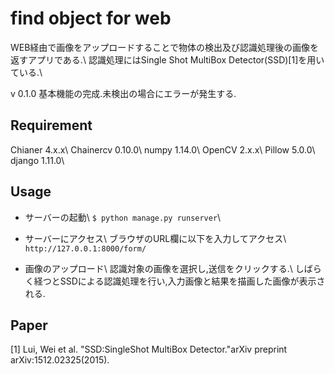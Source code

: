 find object for web
====
WEB経由で画像をアップロードすることで物体の検出及び認識処理後の画像を返すアプリである.\\
認識処理にはSingle Shot MultiBox Detector(SSD)[1]を用いている.\\

v 0.1.0 基本機能の完成.未検出の場合にエラーが発生する.

## Requirement
Chianer 4.x.x\\
Chainercv 0.10.0\\
numpy 1.14.0\\
OpenCV 2.x.x\\
Pillow 5.0.0\\
django 1.11.0\\

## Usage
* サーバーの起動\\
`$ python manage.py runserver`\\

* サーバーにアクセス\\
ブラウザのURL欄に以下を入力してアクセス\\
`http://127.0.0.1:8000/form/`

* 画像のアップロード\\
認識対象の画像を選択し,送信をクリックする.\\
しばらく経つとSSDによる認識処理を行い,入力画像と結果を描画した画像が表示される.

## Paper
[1] Lui, Wei et al. "SSD:SingleShot MultiBox Detector."arXiv preprint arXiv:1512.02325(2015).
